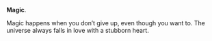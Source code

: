 **Magic**.

Magic happens when you don’t give up, even though you want to. The universe always falls in love with a stubborn heart.
